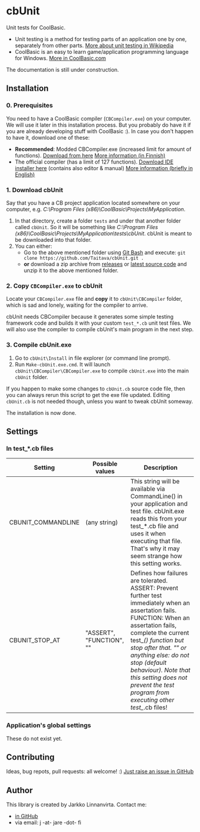 # cbUnit
Unit tests for CoolBasic.

- Unit testing is a method for testing parts of an application one by one, separately from other parts. [More about unit testing in Wikipedia](https://en.wikipedia.org/wiki/Unit_testing)
- CoolBasic is an easy to learn game/application programming language for Windows. [More in CoolBasic.com](https://coolbasic.com)

The documentation is still under construction.

## Installation
### 0. Prerequisites
You need to have a CoolBasic compiler (`CBCompiler.exe`) on your computer. We will use it later in this installation process. But you probably do have it if you are already developing stuff with CoolBasic :). In case you don't happen to have it, download one of these:
- **Recommended**: Modded CBCompiler.exe (increased limit for amount of functions). [Download from here](https://github.com/cb-hackers/cbEnchanted/tree/master/tools/cbcompiler/IDE) [More information (in Finnish)](https://www.coolbasic.com/phpBB3/viewtopic.php?t=1616)
- The official compiler (has a limit of 127 functions). [Download IDE installer here](https://www.coolbasic.com/files/CBBeta10.exe) (contains also editor & manual) [More information (briefly in English)](https://www.coolbasic.com/)

### 1. Download cbUnit
Say that you have a CB project application located somewhere on your computer, e.g. *C:\\Program Files (x86)\\CoolBasic\\Projects\\MyApplication*.

1. In that directory, create a folder `tests` and under that another folder called `cbUnit`. So it will be something like *C:\\Program Files (x86)\\CoolBasic\\Projects\\MyApplication\\tests\\cbUnit*.  cbUnit is meant to be downloaded into that folder.
2. You can either:
	 - Go to the above mentioned folder using [Git Bash](https://gitforwindows.org/) and execute: `git clone https://github.com/Taitava/cbUnit.git .`
	 - **or** download a zip archive from [releases](https://github.com/Taitava/cbUnit/releases) or [latest source code](https://github.com/Taitava/cbUnit/archive/master.zip) and unzip it to the above mentioned folder.

### 2. Copy `CBCompiler.exe` to cbUnit
Locate your `CBCompiler.exe` file and **copy** it to `cbUnit\CBCompiler` folder, which is sad and lonely, waiting for the compiler to arrive.

cbUnit needs CBCompiler because it generates some simple testing framework code and builds it with your custom `test_*.cb` unit test files. We will also use the compiler to compile cbUnit's main program in the next step.

### 3. Compile cbUnit.exe
1. Go to `cbUnit\Install` in file explorer (or command line prompt).
2. Run `Make-cbUnit.exe.cmd`. It will launch `cbUnit\CBCompiler\CBCompiler.exe` to compile `cbUnit.exe` into the main `cbUnit` folder.

If you happen to make some changes to `cbUnit.cb` source code file, then you can always rerun this script to get the exe file updated. Editing `cbUnit.cb` is not needed though, unless you want to tweak cbUnit someway.

The installation is now done.

## Settings
### In test_*.cb files

Setting | Possible values | Description 
--------|-----------------|-------------
CBUNIT_COMMANDLINE | (any string) | This string will be available via CommandLine() in your application and test file. cbUnit.exe reads this from your test_*.cb file and uses it when executing that file. That's why it may seem strange how this setting works.
CBUNIT_STOP_AT | "ASSERT", "FUNCTION", "" | Defines how failures are tolerated. ASSERT: Prevent further test immediately when an assertation fails. FUNCTION: When an assertation fails, complete the current test_*() function but stop after that. "" or anything else: do not stop (default behaviour). Note that this setting does not prevent the test program from executing other test_*.cb files!

### Application's global settings
These do not exist yet.

## Contributing
Ideas, bug repots, pull requests: all welcome! :) [Just raise an issue in GitHub](https://github.com/Taitava/cbUnit/issues)

## Author
This library is created by Jarkko Linnanvirta. Contact me:
 - [in GitHub](https://github.com/Taitava)
 - via email: j -at- jare -dot- fi